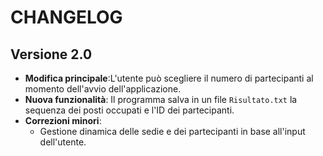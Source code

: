 # CHANGELOG

## Versione 2.0
- **Modifica principale**:L'utente può scegliere il numero di partecipanti al momento dell'avvio dell'applicazione.
- **Nuova funzionalità**: Il programma salva in un file `Risultato.txt` la sequenza dei posti occupati e l'ID dei partecipanti.
- **Correzioni minori**: 
  - Gestione dinamica delle sedie e dei partecipanti in base all'input dell'utente.

